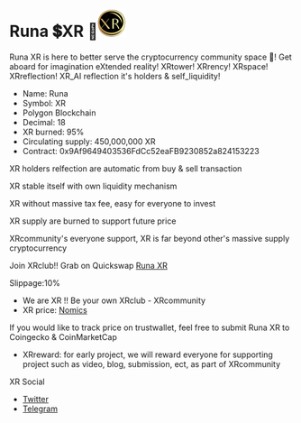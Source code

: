 # Runa 💲XR 🚀![XR](https://raw.githubusercontent.com/FlintFinancial/RunaXR/main/XRsquareT50.png) 

Runa XR is here to better serve the cryptocurrency community space 🚀! Get aboard for imagination eXtended reality! 
XRtower! XRrency! XRspace! XRreflection! XR_AI reflection it's holders & self_liquidity! 

- Name: Runa
- Symbol: XR
- Polygon Blockchain
- Decimal: 18
- XR burned: 95%
- Circulating supply: 450,000,000 XR
- Contract:
0x9Af9649403536FdCc52eaFB9230852a824153223

 XR holders relfection are automatic from buy & sell transaction

 XR stable itself with own liquidity mechanism

 XR without massive tax fee, easy for everyone to invest

 XR supply are burned to support future price

 XRcommunity's everyone support, XR is far beyond other's massive supply cryptocurrency

Join XRclub!! Grab on Quickswap
[Runa XR](https://info.quickswap.exchange/#/token/0x9Af9649403536FdCc52eaFB9230852a824153223)

Slippage:10%

- We are XR !! Be your own XRclub - XRcommunity 
- XR price: [Nomics](https://nomics.com/assets/xr2-runa)

If you would like to track price on trustwallet, feel free to submit Runa XR to Coingecko & CoinMarketCap

- XRreward: for early project, we will reward everyone for supporting project such as video, blog, submission, ect, as part of XRcommunity 

XR Social
- [Twitter](https://twitter.com/RunaXR_Club)
- [Telegram](https://t.me/XRcommunity)

